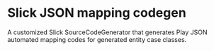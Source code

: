 # Slick JSON mapping codegen
A customized Slick SourceCodeGenerator that generates Play JSON automated mapping codes for generated entity case classes.